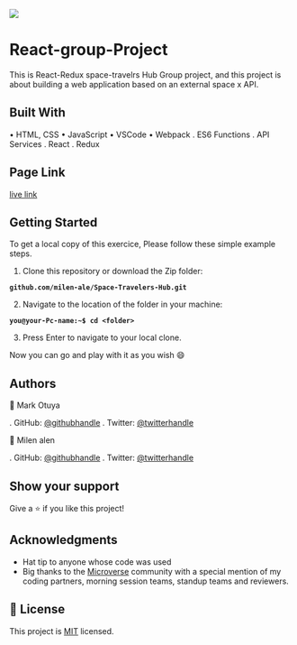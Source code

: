
![](https://img.shields.io/badge/Microverse-blueviolet)

# React-group-Project
This is React-Redux space-travelrs Hub Group  project, and this project is about building a web application based on an external space x API. 

## Built With

• HTML, CSS 
• JavaScript
• VSCode
• Webpack
. ES6 Functions
. API Services
. React
. Redux


## Page Link 

[live link](https://delightful-starship-b08d3e.netlify.app/)


## Getting Started
To get a local copy of this exercice, Please follow these simple example steps.

1. Clone this repository or download the Zip folder:

**``github.com/milen-ale/Space-Travelers-Hub.git``**

2. Navigate to the location of the folder in your machine:

**``you@your-Pc-name:~$ cd <folder>``**

3. Press Enter to navigate to your local clone.

Now you can go and play with it as you wish :smile:

## Authors
👤 Mark Otuya

. GitHub: [@githubhandle](https://github.com/markotuya0)
. Twitter: [@twitterhandle](https://twitter.com/mark__anthonny)

👤 Milen alen

. GitHub: [@githubhandle](https://github.com/milen-ale)
. Twitter: [@twitterhandle](https://twitter.com/milenalebe12)

## Show your support
Give a ⭐️ if you like this project!

## Acknowledgments

- Hat tip to anyone whose code was used
- Big thanks to the [Microverse](https://bit.ly/MicroverseTN) community with a special mention of my coding partners, morning session teams, standup teams and reviewers.

## 📝 License
This project is [MIT](./LICENSE.txt) licensed.
